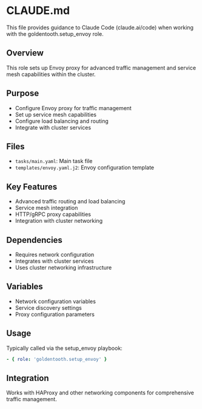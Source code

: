 # CLAUDE.md

This file provides guidance to Claude Code (claude.ai/code) when working with the goldentooth.setup_envoy role.

## Overview

This role sets up Envoy proxy for advanced traffic management and service mesh capabilities within the cluster.

## Purpose

- Configure Envoy proxy for traffic management
- Set up service mesh capabilities
- Configure load balancing and routing
- Integrate with cluster services

## Files

- `tasks/main.yaml`: Main task file
- `templates/envoy.yaml.j2`: Envoy configuration template

## Key Features

- Advanced traffic routing and load balancing
- Service mesh integration
- HTTP/gRPC proxy capabilities
- Integration with cluster networking

## Dependencies

- Requires network configuration
- Integrates with cluster services
- Uses cluster networking infrastructure

## Variables

- Network configuration variables
- Service discovery settings
- Proxy configuration parameters

## Usage

Typically called via the setup_envoy playbook:
```yaml
- { role: 'goldentooth.setup_envoy' }
```

## Integration

Works with HAProxy and other networking components for comprehensive traffic management.